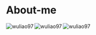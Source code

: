 # About-me


<p><img align="left" src="https://github-readme-stats.vercel.app/api?username=wuliao&show_icons=true&theme=radical" alt="wuliao97" /></p>

<p><img align="left" src="[https://github-readme-stats.vercel.app/api?username=wuliao&show_icons=true&theme=radical](https://github-readme-stats.vercel.app/api/top-langs/?username=wuliao97&layout=compact&theme=radical)" alt="wuliao97" /></p>

<p><img align="left" src="h[ttps://github-readme-stats.vercel.app/api?username=wuliao&show_icons=true&theme=radical](https://github-profile-trophy.vercel.app/?username=wuliao97&theme=discord)" alt="wuliao97" /></p>
